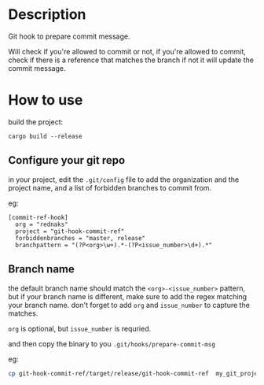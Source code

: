 # Description
Git hook to prepare commit message.

Will check if you're allowed to commit or not, if you're allowed to commit, check if there is a reference that matches the branch
if not it will update the commit message.

# How to use

build the project:
```
cargo build --release
```

## Configure your git repo

in your project, edit the `.git/config` file to add the organization and the project name, and a list of forbidden branches to commit from.

eg:

```
[commit-ref-hook]
  org = "rednaks"
  project = "git-hook-commit-ref"
  forbiddenbranches = "master, release"
  branchpattern = "(?P<org>\w+).*-(?P<issue_number>\d+).*"
```

## Branch name
the default branch name should match the `<org>-<issue_number>` pattern, but if your branch name is different, make sure to add the regex matching your branch name.
don't forget to add `org` and `issue_number` to capture the matches.

`org` is optional, but `issue_number` is requried.


and then copy the binary to you `.git/hooks/prepare-commit-msg`

eg:
```sh
cp git-hook-commit-ref/target/release/git-hook-commit-ref  my_git_project/.git/hooks/prepare-commit-msg
```
